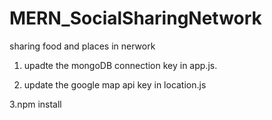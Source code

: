 # MERN_SocialSharingNetwork
sharing food and places in nerwork

1. upadte the mongoDB connection key in app.js.

2. update the google map api key in location.js

3.npm install
